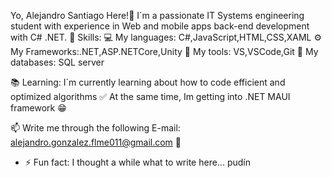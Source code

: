 Yo, Alejandro Santiago Here!👋
I´m a passionate IT Systems engineering student with experience in Web and mobile apps back-end development with C# .NET.
🔧 Skills:
  💻 My languages: C#,JavaScript,HTML,CSS,XAML
  ⚙️ My Frameworks:.NET,ASP.NETCore,Unity
  🔨 My tools: VS,VSCode,Git
  💾 My databases: SQL server

📚 Learning:
  I´m currently learning about how to code efficient and optimized algorithms ✅
  At the same time, Im getting into .NET MAUI framework 😁

📫 Write me through the following E-mail: alejandro.gonzalez.flme011@gmail.com 🗿
  
- ⚡ Fun fact: I thought a while what to write here... pudín
